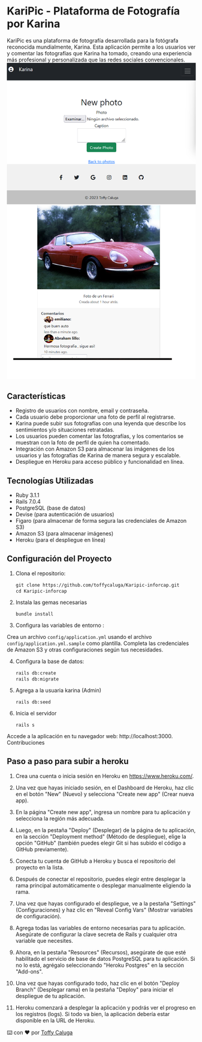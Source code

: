 # KariPic - Plataforma de Fotografía por Karina

KariPic es una plataforma de fotografía desarrollada para la fotógrafa reconocida mundialmente, Karina. Esta aplicación permite a los usuarios ver y comentar las fotografías que Karina ha tomado, creando una experiencia más profesional y personalizada que las redes sociales convencionales.
![img](https://github.com/toffycaluga/Karipic-inforcap/blob/main/app/assets/images/r1.png)
![img](https://github.com/toffycaluga/Karipic-inforcap/blob/main/app/assets/images/r2.png)

## Características

- Registro de usuarios con nombre, email y contraseña.
- Cada usuario debe proporcionar una foto de perfil al registrarse.
- Karina puede subir sus fotografías con una leyenda que describe los sentimientos y/o situaciones retratadas.
- Los usuarios pueden comentar las fotografías, y los comentarios se muestran con la foto de perfil de quien ha comentado.
- Integración con Amazon S3 para almacenar las imágenes de los usuarios y las fotografías de Karina de manera segura y escalable.
- Despliegue en Heroku para acceso público y funcionalidad en línea.

## Tecnologías Utilizadas

- Ruby 3.1.1
- Rails 7.0.4
- PostgreSQL (base de datos)
- Devise (para autenticación de usuarios)
- Figaro (para almacenar de forma segura las credenciales de Amazon S3)
- Amazon S3 (para almacenar imágenes)
- Heroku (para el despliegue en línea)

## Configuración del Proyecto

1.  Clona el repositorio:

        git clone https://github.com/toffycaluga/Karipic-inforcap.git
        cd Karipic-inforcap

2.  Instala las gemas necesarias

        bundle install

3.  Configura las variables de entorno :

Crea un archivo `config/application.yml` usando el archivo `config/application.yml.sample` como plantilla. Completa las credenciales de Amazon S3 y otras configuraciones según tus necesidades.

4.  Configura la base de datos:

        rails db:create
        rails db:migrate

5.  Agrega a la usuaria karina (Admin)

        rails db:seed

6.  Inicia el servidor

        rails s

Accede a la aplicación en tu navegador web: http://localhost:3000.
Contribuciones

## Paso a paso para subir a heroku

1. Crea una cuenta o inicia sesión en Heroku en https://www.heroku.com/.

2. Una vez que hayas iniciado sesión, en el Dashboard de Heroku, haz clic en el botón "New" (Nuevo) y selecciona "Create new app" (Crear nueva app).

3. En la página "Create new app", ingresa un nombre para tu aplicación y selecciona la región más adecuada.

4. Luego, en la pestaña "Deploy" (Desplegar) de la página de tu aplicación, en la sección "Deployment method" (Método de despliegue), elige la opción "GitHub" (también puedes elegir Git si has subido el código a GitHub previamente).

5. Conecta tu cuenta de GitHub a Heroku y busca el repositorio del proyecto en la lista.

6. Después de conectar el repositorio, puedes elegir entre desplegar la rama principal automáticamente o desplegar manualmente eligiendo la rama.

7. Una vez que hayas configurado el despliegue, ve a la pestaña "Settings" (Configuraciones) y haz clic en "Reveal Config Vars" (Mostrar variables de configuración).

8. Agrega todas las variables de entorno necesarias para tu aplicación. Asegúrate de configurar la clave secreta de Rails y cualquier otra variable que necesites.

9. Ahora, en la pestaña "Resources" (Recursos), asegúrate de que esté habilitado el servicio de base de datos PostgreSQL para tu aplicación. Si no lo está, agrégalo seleccionando "Heroku Postgres" en la sección "Add-ons".

10. Una vez que hayas configurado todo, haz clic en el botón "Deploy Branch" (Desplegar rama) en la pestaña "Deploy" para iniciar el despliegue de tu aplicación.

11. Heroku comenzará a desplegar la aplicación y podrás ver el progreso en los registros (logs). Si todo va bien, la aplicación debería estar disponible en la URL de Heroku.

⌨️ con ❤️ por [Toffy Caluga](https://github.com/toffycaluga)
